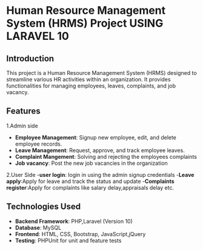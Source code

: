 # Human Resource Management System (HRMS) Project USING LARAVEL 10

## Introduction
This project is a Human Resource Management System (HRMS) designed to streamline various HR activities within an organization. It provides functionalities for managing employees, leaves, complaints, and job vacancy.

## Features
1.Admin side
  
- **Employee Management**: Signup new employee, edit, and delete employee records.
- **Leave Management**: Request, approve, and track employee leaves.
- **Complaint Mangement**: Solving and rejecting the employees complaints
- **Job vacancy**: Post the new job vacancies in the organization
  
2.User Side
-**user login**: login in using the admin signup credentials
-**Leave apply**:Apply for leave and track the status and update
-**Complaints register**:Apply for complaints like salary delay,appraisals delay etc. 
  

## Technologies Used
- **Backend Framework**: PHP,Laravel (Version 10)
- **Database**: MySQL
- **Frontend**: HTML, CSS, Bootstrap, JavaScript,jQuery
- **Testing**: PHPUnit for unit and feature tests


